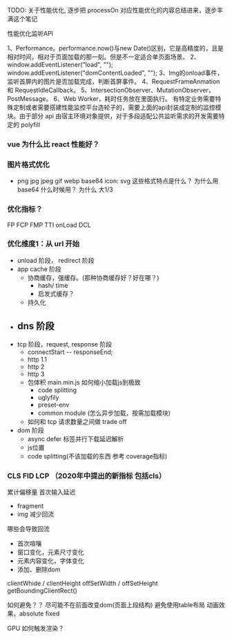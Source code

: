 
TODO: 关于性能优化, 逐步把 processOn 对应性能优化的内容总结进来，逐步丰满这个笔记



性能优化监听API

1、Performance。performance.now()与new Date()区别，它是高精度的，且是相对时间，相对于页面加载的那一刻。但是不一定适合单页面场景。
2、window.addEventListener("load", ""); window.addEventListener("domContentLoaded", "");
3、Img的onload事件，监听首屏内的图片是否加载完成，判断首屏事件。
4、RequestFrameAnmation 和 RequestIdleCallback。
5、IntersectionObserver、MutationObserver，PostMessage。
6、Web Worker，耗时任务放在里面执行。
有特定业务需要特殊定制或者需要搭建性能监控平台造轮子的，需要上面的api封装成定制的监控模块。由于部分 api 由宿主环境对象提供，对于多段适配公共监听需求的开发需要特定的 polyfill 

### vue 为什么比 react 性能好？

### 图片格式优化

- png jpg jpeg gif webp base64 icon: svg
这些格式特点是什么？
为什么用 base64 什么时候用？
为什么 大1/3

### 优化指标？
FP
FCP
FMP
TTI
onLoad
DCL


### 优化维度1：从 url 开始
- unload 阶段， redirect 阶段
- app cache 阶段
  - 协商缓存，强缓存。(那种协商缓存好？好在哪？)
    - hash/ time 
    - 启发式缓存？
  - 持久化
- dns 阶段
  -
- tcp 阶段，request, response 阶段
  - connectStart -- responseEnd;
  - http 1.1
  - http 2
  - http 3
  - 包体积 main.min.js 如何缩小加载js到极致
    - code splitting
    - uglyfily
    - preset-env
    - common module (怎么异步加载，按需加载模块)
  - 如何和 tcp 请求数量之间做 trade off
- dom 阶段
  - async defer 标签并行下载延迟解析
  - js位置 
  - code splitting(不该加载的东西 参考 coverage指标)
### CLS FID LCP （2020年中提出的新指标 包括cls）
累计偏移量
首次输入延迟


- fragment
- img 
减少回流

哪些会导致回流
- 首次喧嚷
- 窗口变化，元素尺寸变化
- 元素内容变化，字体变化
- 添加、删除dom

clientWhide / clientHeight
offSetWidth / offSetHeight
getBoundingClientRect()

如何避免？？
尽可能不在前面改变dom(页面上段结构)
避免使用table布局
动画效果，absolute fixed

GPU 如何触发渲染？

